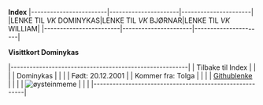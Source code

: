 **Index**
|------------------------|----------------------|----------------------|
|LENKE TIL *VK* DOMINYKAS|LENKE TIL *VK* BJØRNAR|LENKE TIL *VK* WILLIAM|
|------------------------|----------------------|----------------------|

**Visittkort Dominykas**

|--------------------------------------------------------|
| Tilbake til Index                                      |
|                                                        |
|               Dominykas                                |
|                                                        |
|               Født: 20.12.2001                         |
|               Kommer fra: Tolga                        |
|                                                        |
|           [Githublenke](https://github.com/DomNook)    |
|                                                        |
|   ![øysteinmeme](https://i.imgur.com/NPLPHy1.jpg)      |
|                                                        |
|--------------------------------------------------------|